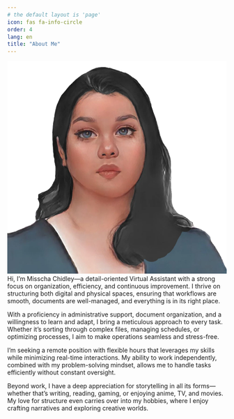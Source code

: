 ```yaml
---
# the default layout is 'page'
icon: fas fa-info-circle
order: 4
lang: en
title: "About Me"
---
```


![Misscha Chidley](/assets/img/avatar2.webp)
Hi, I’m Misscha Chidley—a detail-oriented Virtual Assistant with a strong focus on organization, efficiency, and continuous improvement. I thrive on structuring both digital and physical spaces, ensuring that workflows are smooth, documents are well-managed, and everything is in its right place.

With a proficiency in administrative support, document organization, and a willingness to learn and adapt, I bring a meticulous approach to every task. Whether it’s sorting through complex files, managing schedules, or optimizing processes, I aim to make operations seamless and stress-free.

I’m seeking a remote position with flexible hours that leverages my skills while minimizing real-time interactions. My ability to work independently, combined with my problem-solving mindset, allows me to handle tasks efficiently without constant oversight.

Beyond work, I have a deep appreciation for storytelling in all its forms—whether that’s writing, reading, gaming, or enjoying anime, TV, and movies. My love for structure even carries over into my hobbies, where I enjoy crafting narratives and exploring creative worlds.